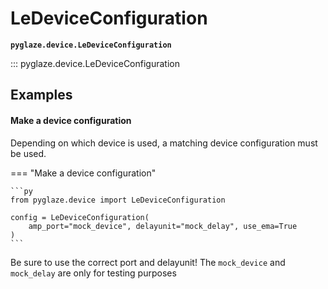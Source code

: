 # LeDeviceConfiguration

**`pyglaze.device.LeDeviceConfiguration`**

::: pyglaze.device.LeDeviceConfiguration

## Examples


#### Make a device configuration
Depending on which device is used, a matching device configuration must be used.

=== "Make a device configuration"

    ```py
    from pyglaze.device import LeDeviceConfiguration

    config = LeDeviceConfiguration(
        amp_port="mock_device", delayunit="mock_delay", use_ema=True
    )
    ```

Be sure to use the correct port and delayunit! The `mock_device` and `mock_delay` are only for testing purposes